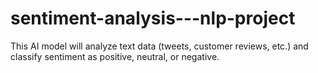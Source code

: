 # sentiment-analysis---nlp-project
This AI model will analyze text data (tweets, customer reviews, etc.) and classify sentiment as positive, neutral, or negative.
